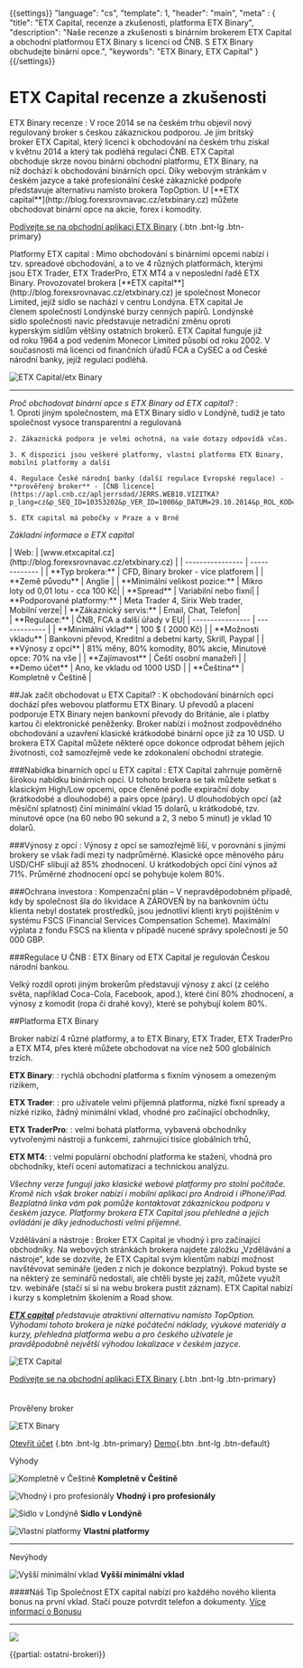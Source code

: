 {{settings}}
  "language": "cs",
  "template": 1,
  "header": "main",
  "meta" : {
    "title": "ETX Capital, recenze a zkušenosti, platforma ETX Binary",
    "description": "Naše recenze a zkušenosti s binárním brokerem ETX Capital a obchodní platformou ETX Binary s licencí od ČNB. S ETX Binary obchudejte binární opce.",
    "keywords": "ETX Binary, ETX Capital"
  }
{{/settings}}
<span itemprop="reviewRating" itemscope itemtype="http://schema.org/Rating">
  <meta itemprop="worstRating" content="1"/>
  <meta itemprop="ratingValue" content="85"/>
  <meta itemprop="bestRating" content="100"/>
</span>
<meta itemprop="itemreviewed" content="ETX Capital">
<meta itemprop="author" content="ForexSrovnávač.cz">

<div class="row">
<div class="col-md-9" role="main" markdown="1">



# ETX Capital recenze a zkušenosti
<div class="row" style="width:92%">
  <div class="col-md-6" markdown="1">
ETX Binary recenze
:    
V roce 2014 se na českém trhu objevil nový regulovaný broker s českou zákaznickou podporou. Je jím britský broker ETX Capital, který licenci k obchodování na českém trhu získal v květnu 2014 a který tak podléhá regulaci ČNB. ETX Capital obchoduje skrze novou binární obchodní platformu, ETX Binary, na níž dochází k obchodování binárních opcí. Díky webovým stránkám v českém jazyce a také profesionální české zákaznické podpoře představuje alternativu namísto brokera TopOption.
U [**ETX capital**](http://blog.forexsrovnavac.cz/etxbinary.cz) můžete obchodovat binární opce na akcie, forex i komodity.  

[Podívejte se na obchodní aplikaci ETX Binary](http://blog.forexsrovnavac.cz/etxbinary.cz) {.btn .bnt-lg .btn-primary}
</div>
  <div class="col-md-6" markdown="1">
Platformy ETX capital
:    
Mimo obchodování s binárními opcemi nabízí i tzv. spreadové obchodování, a to ve 4 různých platformách, kterými jsou ETX Trader, ETX TraderPro, ETX MT4 a v neposlední řadě ETX Binary.
Provozovatel brokera [**ETX capital**](http://blog.forexsrovnavac.cz/etxbinary.cz) je společnost Monecor Limited, jejíž sídlo se nachází v centru Londýna. ETX capital Je členem společností Londýnské burzy cenných papírů. Londýnské sídlo společnosti navíc představuje netradiční změnu oproti kyperským sídlům většiny ostatních brokerů. ETX Capital funguje již od roku 1964 a pod vedením Monecor Limited působí od roku 2002. V současnosti má licenci od finančních úřadů FCA a CySEC a od České národní banky, jejíž regulaci podléhá.


</div>
</div>

![ETX Capital/etx Binary](http://blog.forexsrovnavac.cz/wp-content/uploads/2015/04/etx-binary.png) 

- - -
*Proč obchodovat binární opce s ETX Binary od ETX capital?*
:    
    1. Oproti jiným společnostem, má ETX Binary sídlo v Londýně, tudíž je tato společnost vysoce transparentní a regulovaná

    2. Zákaznická podpora je velmi ochotná, na vaše dotazy odpovídá včas.
    
    3. K dispozici jsou veškeré platformy, vlastní platforma ETX Binary, mobilní platformy a další

    4. Regulace České národní banky (další regulace Evropské regulace) - **prověřený broker** - [ČNB licence](https://apl.cnb.cz/apljerrsdad/JERRS.WEB10.VIZITKA?p_lang=cz&p_SEQ_ID=10353202&p_VER_ID=1000&p_DATUM=29.10.2014&p_ROL_KOD=)

    5. ETX capital má pobočky v Praze a v Brně

*Základní informace o ETX capital*
<div class="row" style="width:92%">
  <div class="col-md-6" markdown="1">
| Web:     |   [www.etxcapital.cz](http://blog.forexsrovnavac.cz/etxbinary.cz) |
| ---------------- | ------------- |
| **Typ brokera:**   | CFD, Binary broker - více platforem |
| **Země původu**   | Anglie |
| **Minimální velikost pozice:** | Mikro loty od 0,01 lotu - cca 100 Kč|
| **Spread** | Variabilní nebo fixní|
| **Podporované platformy:**  | Meta Trader 4, Sirix Web trader, Mobilní verze|
| **Zákaznický servis:**  | Email, Chat, Telefon|
  </div>
  <div class="col-md-6" markdown="1">
| **Regulace:**  | ČNB, FCA a další úřady v EU|
| ---------------- | ------------- |
| **Minimální vklad**  | 100 $ ( 2000 Kč) |
| **Možnosti vkladu**  | Bankovní převod, Kreditní a debetní karty, Skrill, Paypal |
| **Výnosy z opcí**  |  81% měny, 80% komodity, 80% akcie, Minutové opce: 70% na vše |
| **Zajímavost**  | Čeští osobní manažeři |
| **Demo účet**  | Ano, ke vkladu od 1000 USD |
| **Čeština**  | Kompletně v Češtině |

</div>
</div>


##Jak začít obchodovat u ETX Capital?
:   K obchodování binárních opcí dochází přes webovou platformu ETX Binary. U převodů a placení podporuje ETX Binary nejen bankovní převody do Británie, ale i platby kartou či elektronické peněženky. Broker nabízí i možnost zodpovědného obchodování a uzavření klasické krátkodobé binární opce již za 10 USD. U brokera ETX Capital můžete některé opce dokonce odprodat během jejich životnosti, což samozřejmě vede ke zdokonalení obchodní strategie. 

###Nabídka binarních opcí u ETX capital
:   ETX Capital zahrnuje poměrně širokou nabídku binárních opcí. U tohoto brokera se tak můžete setkat s klasickým High/Low opcemi, opce členěné podle expirační doby (krátkodobé a dlouhodobé) a pairs opce (páry). U dlouhodobých opcí (až měsíční splatnost) činí minimální vklad 15 dolarů, u krátkodobé, tzv. minutové opce (na 60 nebo 90 sekund a 2, 3 nebo 5 minut) je vklad 10 dolarů.

###Výnosy z opcí
:   Výnosy z opcí se samozřejmě liší, v porovnání s jinými brokery se však řadí mezi ty nadprůměrné. Klasické opce měnového páru USD/CHF slibují až 85% zhodnocení. U krátkodobých opcí činí výnos až 71%. Průměrné zhodnocení opcí se pohybuje kolem 80%.

###Ochrana investora
:   Kompenzační plán – V nepravděpodobném případě, kdy by společnost šla do likvidace A ZÁROVEŇ by na bankovním účtu klienta nebyl dostatek prostředků, jsou jednotliví klienti kryti pojištěním v systému FSCS (Financial Services Compensation Scheme). Maximální výplata z fondu FSCS na klienta v případě nucené správy společnosti je 50 000 GBP.

###Regulace U ČNB
:   ETX Binary od ETX Capital je regulován Českou národní bankou.

Velký rozdíl oproti jiným brokerům představují výnosy z akcí (z celého světa, například Coca-Cola, Facebook, apod.), které činí 80% zhodnocení, a výnosy z komodit (ropa či drahé kovy), které se pohybují kolem 80%.

##Platforma ETX Binary

Broker nabízí 4 různé platformy, a to ETX Binary, ETX Trader, ETX TraderPro a ETX MT4, přes které můžete obchodovat na více než 500 globálních trzích.

**ETX Binary**:
:   rychlá obchodní platforma s fixním výnosem a omezeným rizikem,

**ETX Trader**:
:   pro uživatele velmi příjemná platforma, nízké fixní spready a nízké riziko, žádný minimální vklad, vhodné pro začínající obchodníky,

**ETX TraderPro**:
:   velmi bohatá platforma, vybavená obchodníky vytvořenými nástroji a funkcemi, zahrnující tisíce globálních trhů,

**ETX MT4**:
:   velmi populární obchodní platforma ke stažení, vhodná pro obchodníky, kteří ocení automatizaci a technickou analýzu.

*Všechny verze fungují jako klasické webové platformy pro stolní počítače. Kromě nich však broker nabízí i mobilní aplikaci pro Android i iPhone/iPad. Bezplatná linka vám pak pomůže kontaktovat zákaznickou podporu v českém jazyce.
Platformy brokera ETX Capital jsou přehledné a jejich ovládání je díky jednoduchosti velmi příjemné.*

Vzdělávání a nástroje
:   Broker ETX Capital je vhodný i pro začínající obchodníky. Na webových stránkách brokera najdete záložku „Vzdělávání a nástroje“, kde se dozvíte, že ETX Capital svým klientům nabízí možnost navštěvovat semináře (jeden z nich je dokonce bezplatný). Pokud byste se na některý ze seminářů nedostali, ale chtěli byste jej zažít, můžete využít tzv. webináře (stačí si si na webu brokera pustit záznam). ETX Capital nabízí i kurzy s kompletním školením a Road show.

 
*[**ETX capital**](http://blog.forexsrovnavac.cz/etxbinary.cz) představuje atraktivní alternativu namísto TopOption. Výhodami tohoto brokera je nízké počáteční náklady, výukové materiály a kurzy, přehledná platforma webu a pro českého uživatele je pravděpodobně největší výhodou lokalizace v českém jazyce.*

![ETX Capital](http://blog.forexsrovnavac.cz/wp-content/uploads/2015/04/2015-04-24-16_48_09-Trading-Platform-_-Best-CFD-trading-Platform-_-ETX-Capital.png) 

[Podívejte se na obchodní aplikaci ETX Binary](http://blog.forexsrovnavac.cz/etxbinary.cz) {.btn .bnt-lg .btn-primary}



</div>
<div class="col-md-3" markdown="1">
<div class="well" markdown="1" style="margin-top: 2.5em">
Prověřeny broker

![ETX Binary](http://blog.forexsrovnavac.cz/wp-content/uploads/2015/04/ETXCapital_Stacked_Logo_Black_on_White-11.jpg)  

[Otevřít účet](http://blog.forexsrovnavac.cz/etxbinary.cz "Registrace") {.btn .bnt-lg .btn-primary} [Demo](http://blog.forexsrovnavac.cz/etxbinary.cz "Demo účet"){.btn .bnt-lg .btn-default}

</div>
<div class="container-fluid" markdown="1">

Výhody

![Kompletně v Češtině](http://s28.postimg.org/lj87xfcyh/1402286470_1.png)     **Kompletně v Češtině**

![Vhodný i pro profesionály](http://s28.postimg.org/lj87xfcyh/1402286470_1.png)     **Vhodný i pro profesionály**

![Sídlo v Londýně](http://s28.postimg.org/lj87xfcyh/1402286470_1.png)     **Sídlo v Londýně**

![Vlastní platformy](http://s28.postimg.org/lj87xfcyh/1402286470_1.png)     **Vlastní platformy**

- - -
</div>
<div class="container-fluid" markdown="1">
Nevýhody

![Vyšší minimální vklad](http://s16.postimg.org/kwlkxzd75/1402286495_2.png)     **Vyšší minimální vklad**

</div>
<div class="container-fluid" markdown="1">

####Náš Tip
Společnost ETX capital nabízí pro každého nového klienta bonus na první vklad. Stačí pouze potvrdit telefon a dokumenty. [Více informací o Bonusu](http://blog.forexsrovnavac.cz/etxbinary)
- - -
<a href="http://blog.forexsrovnavac.cz/etxbinary.cz" alt="Demo účet" target="_blank">
 <img src="http://blog.forexsrovnavac.cz/wp-content/uploads/2014/10/informace.png" width="" height=""/>

</a>

</div>
</div>
</div>

{{partial: ostatni-brokeri}}